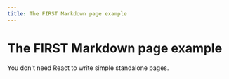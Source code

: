 ```yaml
---
title: The FIRST Markdown page example
---
```


# The FIRST Markdown page example

You don't need React to write simple standalone pages.

